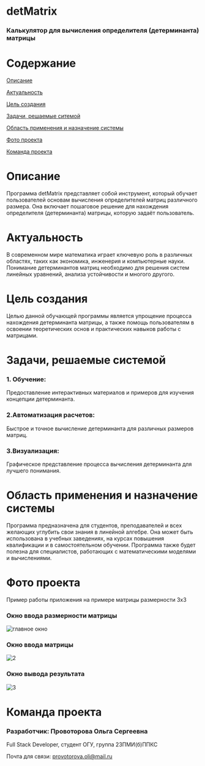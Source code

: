 # detMatrix
### Калькулятор для вычисления определителя (детерминанта) матрицы

# Содержание
[Описание](#описание)

[Актуальность](#актуальность)

[Цель создания](#цель-cоздания)

[Задачи, решаемые ситемой](#задачи,-решаемые-системой)

[Область применения и назначение системы](#область-применения-и-назначение-системы)

[Фото проекта](#фото-проекта)

[Команда проекта](команда-проекта)

# Описание <a name="Описание"></a>
Программа detMatrix представляет собой инструмент, который обучает пользователей основам вычисления определителей матриц различного размера. Она включает пошаговое решение для нахождения определителя (детерминанта) матрицы, которую задаёт пользователь.

# Актуальность <a name="Актуальность"></a>
В современном мире математика играет ключевую роль в различных областях, таких как экономика, инженерия и компьютерные науки. Понимание детерминантов матриц необходимо для решения систем линейных уравнений, анализа устойчивости и многого другого.

# Цель создания <a name="ЦельСоздания"></a>
Целью данной обучающей программы является упрощение процесса нахождения детерминанта матрицы, а также помощь пользователям в освоении теоретических основ и практических навыков работы с матрицами.

# Задачи, решаемые системой <a name="Задачи,решаемыесистемой"></a>
### 1. Обучение: 
Предоставление интерактивных материалов и примеров для изучения концепции детерминанта.
### 2.Автоматизация расчетов: 
Быстрое и точное вычисление детерминанта для различных размеров матриц.
### 3.Визуализация: 
Графическое представление процесса вычисления детерминанта для лучшего понимания.

# Область применения и назначение системы <a name="Областьпримененияиназначениесистемы"></a>
Программа предназначена для студентов, преподавателей и всех желающих углубить свои знания в линейной алгебре. Она может быть использована в учебных заведениях, на курсах повышения квалификации и в самостоятельном обучении. Программа также будет полезна для специалистов, работающих с математическими моделями и вычислениями. 

# Фото проекта <a name="Фотопроекта"></a>
Пример работы приложения на примере матрицы размерности 3х3
### Окно ввода размерности матрицы
![главное окно](https://github.com/user-attachments/assets/729a44b2-9856-4b63-b871-359d89c3b30a)

### Окно ввода матрицы
![2](https://github.com/user-attachments/assets/bf2bb0e3-1177-4b92-9bc2-8e04f6ab1909)

### Окно вывода результата
![3](https://github.com/user-attachments/assets/10d58873-d676-495c-8427-d2a9ea95ee56)

# Команда проекта <a name="Командапроекта"></a>
### Разработчик: Провоторова Ольга Сергеевна
Full Stack Developer, студент ОГУ, группа 23ПМИ(б)ППКС

Почта для связи: provotorova.oli@mail.ru
